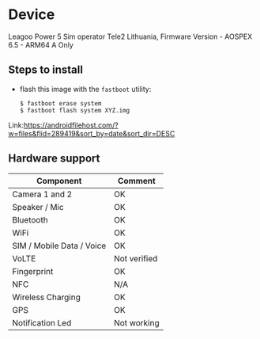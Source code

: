 # Device

Leagoo Power 5
Sim operator Tele2 Lithuania, Firmware Version - AOSPEX 6.5 -
ARM64 A Only

## Steps to install

* flash this image with the `fastboot` utility:
    ```
    $ fastboot erase system
    $ fastboot flash system XYZ.img
    ```
Link:https://androidfilehost.com/?w=files&flid=289419&sort_by=date&sort_dir=DESC

## Hardware support

| Component                 |      Comment                                              |
|---------------------------|-----------------------------------------------------------|
| Camera 1 and 2            | OK |                                               
| Speaker / Mic             | OK |                                            
| Bluetooth                 | OK |                                                 
| WiFi                      | OK |                                                  
| SIM / Mobile Data / Voice | OK |                                                  
| VoLTE                     | Not verified|                                                 
| Fingerprint               | OK |                                                
| NFC                       | N/A |                                             
| Wireless Charging         | OK |                                                  
| GPS                       | OK |    
| Notification Led          | Not working|